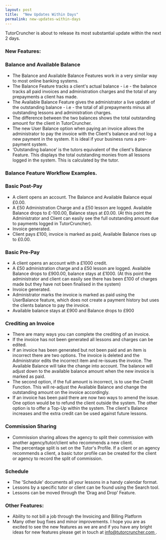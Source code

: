```yaml
---
layout: post
title:  "New Updates Within Days"
permalink: new-updates-within-days
---
```

TutorCruncher is about to release its most substantial update within the next
2 days. 

### New Features:

### Balance and Available Balance

* The Balance and Available Balance Features work in a very similar way to most online banking systems. 
* The Balance Feature tracks a client's actual balance - i.e - the balance tracks all paid invoices and administration charges and the total of any prepayments a client has made. 
* The Available Balance Feature gives the administrator a live update of the outstanding balance - i.e - the total of all prepayments minus all outstanding lessons and administration charges. 
* The difference between the two balances shows the total outstanding amount for the client in TutorCruncher. 
* The new User Balance option when paying an invoice allows the administrator to pay the invoice with the Client's balance and not log a new payment in the system. It is ideal if your business runs a pre-payment system. 
* ‘Outstanding balance’ is the tutors equivalent of the client's Balance Feature. This displays the total outstanding monies from all lessons logged in the system. This is calculated by the tutor. 

### Balance Feature Workflow Examples.

### Basic Post-Pay

* A client opens an account. The Balance and Available Balance equal £0.00. 
* A £50 Administration Charge and a £50 lesson are logged. Available Balance drops to £-100.00, Balance stays at £0.00. (At this point the Administrator and Client can easily see the full outstanding amount due to payments logged in TutorCruncher). 
* Invoice generated. 
* Client pays £100, invoice is marked as paid, Available Balance rises up to £0.00. 

### Basic Pre-Pay

* A client opens an account with a £1000 credit. 
* A £50 administration charge and a £50 lesson are logged. Available Balance drops to £900.00, balance stays at £1000. (At this point the administrator and client can easily see there has been £100 of charges made but they have not been finalised in the system) 
* Invoice generated. 
* Administrator marks the invoice is marked as paid using the UserBalance feature, which does not create a payment history but uses the clients balance to pay the invoice. 
* Available balance stays at £900 and Balance drops to £900 

### Crediting an Invoice

* There are many ways you can complete the crediting of an invoice. 
* If the invoice has not been generated all lessons and charges can be edited. 
* If an invoice has been generated but not been paid and an item is incorrect there are two options. The invoice is deleted and the Administrator edits the incorrect item and re-issues the invoice. The Available Balance will take the change into account. The balance will adjust down to the available balance amount when the new invoice is marked as paid. 
* The second option, if the full amount is incorrect, is to use the Credit Function. This will re-adjust the Available Balance and change the outstanding amount on the invoice accordingly. 
* If an invoice has been paid there are now two ways to amend the issue. One option would be to refund the client outside the system. The other option is to offer a Top-Up within the system. The client's Balance increases and the extra credit can be used against future lessons. 

### Commission Sharing

* Commission sharing allows the agency to split their commission with another agency/tutor/client who recommends a new client. 
* The percentage split is set on the Tutor's Profile. If a client or an agency recommends a client, a basic tutor profile can be created for the client or agency to record the split of commission. 

### Schedule

* The 'Schedule' documents all your lessons in a handy calendar format. 
* Lessons by a specific tutor or client can be found using the Search tool. 
* Lessons can be moved through the ‘Drag and Drop’ Feature. 

### Other Features:

* Ability to not bill a job through the Invoicing and Billing Platform 
* Many other bug fixes and minor improvements. 
I hope you are as excited to see the new features as we are and if you have
any bright ideas for new features please get in touch at [
info@tutorcruncher.com ](mailto:info@tutorcruncher.com) .
